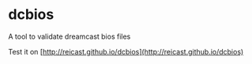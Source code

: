 dcbios
======

A tool to validate dreamcast bios files

Test it on [http://reicast.github.io/dcbios](http://reicast.github.io/dcbios)

